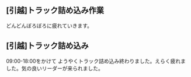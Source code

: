 ## [引越]トラック詰め込み作業

どんどんぼろぼろに疲れていきます。






## [引越]トラック詰め込み


09:00-18:00をかけて ようやくトラック詰め込み終わりました。えらく疲れました。気の良いリーダーが来られました。